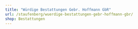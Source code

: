 ```yaml
---
title: "Würdige Bestattungen Gebr. Hoffmann GbR"
url: /staufenberg/wuerdige-bestattungen-gebr-hoffmann-gbr/
shop: Bestattungen
---
```


